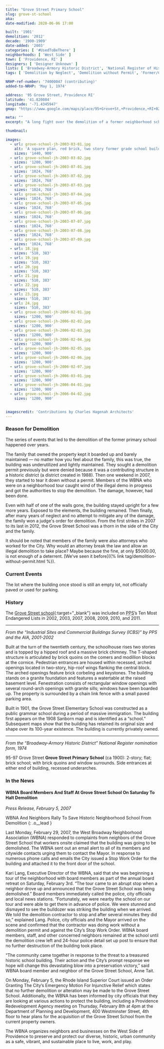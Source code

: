```yaml
---
title: "Grove Street Primary School"
slug: grove-st-school
aka: 
date-modified: 2020-06-06 17:00

built: '1901'
demolition: '2012'
decade: '1900-1909'
date-added: '2003'
categories: [ '#UsedToBeThere' ]
neighborhoods: [ 'West Side' ]
town: [ 'Providence, RI' ]
designers: [ 'Designer Unknown' ]
lists: [ 'Broadway-Armory Historic District', 'National Register of Historic Places', 'PPS Ten Most Endangered', 'PPS/AIA Industrial Commercial Buildings Survey' ]
tags: [ 'Demolition by Neglect', 'Demolition without Permit', 'Former/Current Schools', 'Still an Empty Lot' ]

NRHP-ref-number: '74000047 (contributing)'
added-to-NRHP: 'May 1, 1974'

address: '95 Grove Street, Providence RI'
latitude: '41.820084'
longitude: '-71.4345947'
gmap: "https://www.google.com/maps/place/95+Grove+St,+Providence,+RI+02909/@41.820084,-71.4345947,17z/data=!3m1!4b1!4m5!3m4!1s0x89e4459e50925525:0x75cb168fa98908d0!8m2!3d41.820084!4d-71.432406"

meta: ""
excerpt: "A long fight over the demolition of a former neighborhood school — and a contributing structure to the Broadway-Armory Historic District."

thumbnail: 

images:
  - url: grove-school-jh-2003-03-01.jpg
    alt: 'A square plan, red brick, two story former grade school building. Windows were rectangular with granite sils. Two entrances — one for boys, one for girls — are on opposite sides of the building. A cross gable shingled roof with a simple wooden cornice beneath it was on top.'
    sizes: '1440, 900'
  - url: grove-school-jh-2003-03-02.jpg
    sizes: '1200, 900'
  - url: grove-school-jh-2003-07-01.jpg
    sizes: '1024, 768'
  - url: grove-school-jh-2003-07-02.jpg
    sizes: '1024, 768'
  - url: grove-school-jh-2003-07-03.jpg
    sizes: '1024, 768'
  - url: grove-school-jh-2003-07-04.jpg
    sizes: '1024, 768'
  - url: grove-school-jh-2003-07-05.jpg
    sizes: '1024, 768'
  - url: grove-school-jh-2003-07-06.jpg
    sizes: '1024, 768'
  - url: grove-school-jh-2003-07-07.jpg
    sizes: '1024, 768'
  - url: grove-school-jh-2003-07-08.jpg
    sizes: '1024, 768'
  - url: grove-school-jh-2003-07-09.jpg
    sizes: '1024, 768'
  - url: 18.jpg
    sizes: '510, 383'
  - url: 19.jpg
    sizes: '510, 383'
  - url: 20.jpg
    sizes: '510, 383'
  - url: 21.jpg
    sizes: '510, 383'
  - url: 22.jpg
    sizes: '510, 383'
  - url: 23.jpg
    sizes: '510, 383'
  - url: 24.jpg
    sizes: '510, 383'
  - url: grove-school-jh-2006-02-01.jpg
    sizes: '1200, 900'
  - url: grove-school-jh-2006-02-02.jpg
    sizes: '1200, 900'
  - url: grove-school-jh-2006-02-03.jpg
    sizes: '1200, 900'
  - url: grove-school-jh-2006-02-04.jpg
    sizes: '1200, 900'
  - url: grove-school-jh-2006-02-05.jpg
    sizes: '1200, 900'
  - url: grove-school-jh-2006-02-06.jpg
    sizes: '1200, 900'
  - url: grove-school-jh-2006-02-07.jpg
    sizes: '1200, 900'
  - url: grove-school-jh-2006-03-01.jpg
    sizes: '1200, 900'
  - url: grove-school-jh-2006-04-01.jpg
    sizes: '1200, 900'
  - url: grove-school-jh-2006-04-02.jpg
    sizes: '1200, 900'
  

imagescredit: 'Contributions by Charles Hagenah Architects'
---
```


### Reason for Demolition

The series of events that led to the demolition of the former primary school happened over years. 

The family that owned the property kept it boarded up and barely maintained — no matter how you feel about the family, this was true, the building was underutilized and lightly maintained. They sought a demolition permit previously but were denied because it was a contributing structure in a historic district (a district created in 1988). Then one weekend in 2007, they started to tear it down without a permit. Members of the WBNA who were on a neighborhood tour caught wind of the illegal demo in progress and got the authorities to stop the demolition. The damage, however, had been done. 

Even with half of one of the walls gone, the building stayed upright for a few more years. Exposed to the elements, the building remained. Then finally, after many years of neglect and no attempt to mitigate any of the damage, the family won a judge's order for demolition. From the first strikes in 2007 to its last in 2012, the Grove Street School was a thorn in the side of the City and the family. 

It should be noted that members of the family were also attorneys who worked for the City. Why would an attorney break the law and allow an illegal demolition to take place? Maybe because the fine, at only $5000.00, is not enough of a deterrent. [We've seen it before]({% link tag/demolition-without-permit.html %}).


### Current Events

The lot where the building once stood is still an empty lot, not officially paved or used for parking. 


### History

The [Grove Street school](//guide.ppsri.org/property/grove-street-elementary-school){:target="_blank"} was included on <abbr title="Providence Preservation Society">PPS</abbr>’s Ten Most Endangered Lists in 2002, 2003, 2007, 2008, 2009, 2010, and 2011.

***

_From the “Industrial Sites and Commercial Buildings Survey (ICBS)” by PPS and the AIA, 2001-2002_

Built at the turn of the twentieth century, the schoolhouse rises two stories and is topped by a hipped roof and a massive brick chimney. The T-shaped structure is articulated by brick quoins on the comers and modillion blocks at the cornice. Pedestrian entrances are housed within recessed, arched openings located in two-story, hip-roof wings flanking the central block. The arched openings feature brick corbeling and keystones. The building stands on a granite foundation and features a watertable at the raised basement level. Fenestration consists of rectangular window openings with several round-arch openings with granite sills; windows have been boarded up. The property is surrounded by a chain link fence with a small paved parking
area.

Built in 1901, the Grove Street Elementary School was constructed as a public grammar school during a period of massive immigration. The building first appears on the 1908 Sanborn map and is identified as a “school.” Subsequent maps show that the building has retained its original size and shape over its 100-year existence. The building is currently privately owned.

***

_From the “Broadway-Armory Historic District” National Register nomination form, 1974_

95-97 Grove Street **Grove Street Primary School** (ca 1900): 2-story; flat; brick school; with brick quoins and window surrounds. Side entrances at either end of building, recessed underarches.


### In the News

#### WBNA Board Members And Staff At Grove Street School On Saturday To Halt Demolition

_Press Release, February 5, 2007_

WBNA And Neighbors Rally To Save Historic Neighborhood School From Demolition
{: .o__lead }

Last Monday, February 29, 2007, the West Broadway Neighborhood Association (WBNA) responded to complaints from neighbors of the Grove Street School that workers onsite claimed that the building was going to be demolished. The WBNA sent out an email alert to all of its members and citywide contacts urging them to contact the Mayor. In response to numerous phone calls and emails the City issued a Stop Work Order for the building and attached it to the front door of the school.

Kari Lang, Executive Director of the WBNA, said that she was beginning a tour of the neighborhood with board members as part of the annual board retreat on Saturday, February 3rd. “The tour came to an abrupt stop when a neighbor drove up and announced that the Grove Street School was being demolished.” Board members immediately called the police, city officials and local news stations. “Fortunately, we were nearby the school on our tour and were able to get there in advance of police. We were stunned and dismayed to see the bulldozer was striking the building when we arrived. We told the demolition contractor to stop and after several minutes they did so,” explained Lang. Police, city officials and the Mayor arrived on the scene and confirmed that the contractor was doing work without a demolition permit and against the City’s Stop Work Order. WBNA board members, staff, and other concerned neighbors remained at the school until the demolition crew left and 24-hour police detail set up post to ensure that no further destruction of the building took place.

“The community came together in response to the threat to a treasured historic school building. Their action and the City’s prompt response we hope will change this devastating blow into a preservation victory,” said WBNA board member and neighbor of the Grove Street School, Anne Tait.

On Monday, February 5, the Rhode Island Superior Court issued an Order Granting The City’s Emergency Motion For Injunctive Relief which states that no further demolition or alteration may be made to the Grove Street School. Additionally, the WBNA has been informed by city officials that they are looking at various actions to protect the building, including a Providence Redevelopment Agency meeting on Thursday, February 8th at 4pm at the Department of Planning and Development, 400 Westminster Street, 4th floor to hear plans for the acquisition of the Grove Street School from the current property owners.

The WBNA organizes neighbors and businesses on the West Side of Providence to preserve and protect our diverse, historic, urban community as a safe, vibrant, and sustainable place to live, work, and play.
